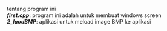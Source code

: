 tentang program ini<br>
**_first.cpp_**: program ini adalah untuk membuat windows screen <br>
**_2_laodBMP_**: aplikasi untuk meload image BMP ke aplikasi
